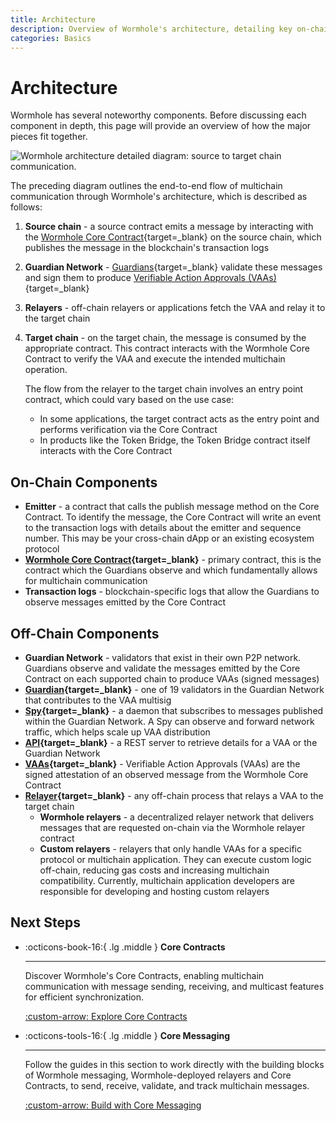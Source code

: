 ```yaml
---
title: Architecture
description: Overview of Wormhole's architecture, detailing key on-chain and off-chain components like the Core Contract, Guardian Network, and relayers.
categories: Basics
---
```


# Architecture

Wormhole has several noteworthy components. Before discussing each component in depth, this page will provide an overview of how the major pieces fit together.

![Wormhole architecture detailed diagram: source to target chain communication.](/docs/images/protocol/architecture/architecture-1.webp)

The preceding diagram outlines the end-to-end flow of multichain communication through Wormhole's architecture, which is described as follows:

1. **Source chain** - a source contract emits a message by interacting with the [Wormhole Core Contract](/docs/protocol/infrastructure/core-contracts/){target=\_blank} on the source chain, which publishes the message in the blockchain's transaction logs
2. **Guardian Network** - [Guardians](/docs/protocol/infrastructure/guardians/){target=\_blank} validate these messages and sign them to produce [Verifiable Action Approvals (VAAs)](/docs/protocol/infrastructure/vaas/){target=\_blank}
3. **Relayers** - off-chain relayers or applications fetch the VAA and relay it to the target chain
4. **Target chain** - on the target chain, the message is consumed by the appropriate contract. This contract interacts with the Wormhole Core Contract to verify the VAA and execute the intended multichain operation. 

    The flow from the relayer to the target chain involves an entry point contract, which could vary based on the use case:

    - In some applications, the target contract acts as the entry point and performs verification via the Core Contract
    - In products like the Token Bridge, the Token Bridge contract itself interacts with the Core Contract

## On-Chain Components

- **Emitter** - a contract that calls the publish message method on the Core Contract. To identify the message, the Core Contract will write an event to the transaction logs with details about the emitter and sequence number. This may be your cross-chain dApp or an existing ecosystem protocol
- **[Wormhole Core Contract](/docs/protocol/infrastructure/core-contracts/){target=\_blank}** - primary contract, this is the contract which the Guardians observe and which fundamentally allows for multichain communication
- **Transaction logs** - blockchain-specific logs that allow the Guardians to observe messages emitted by the Core Contract

## Off-Chain Components

- **Guardian Network** - validators that exist in their own P2P network. Guardians observe and validate the messages emitted by the Core Contract on each supported chain to produce VAAs (signed messages)
- **[Guardian](/docs/protocol/infrastructure/guardians/){target=\_blank}** - one of 19 validators in the Guardian Network that contributes to the VAA multisig
- **[Spy](/docs/protocol/infrastructure/spy/){target=\_blank}** - a daemon that subscribes to messages published within the Guardian Network. A Spy can observe and forward network traffic, which helps scale up VAA distribution
- **[API](https://docs.wormholescan.io/){target=\_blank}** - a REST server to retrieve details for a VAA or the Guardian Network
- **[VAAs](/docs/protocol/infrastructure/vaas/){target=\_blank}** - Verifiable Action Approvals (VAAs) are the signed attestation of an observed message from the Wormhole Core Contract
- **[Relayer](/docs/protocol/infrastructure/relayer/){target=\_blank}** - any off-chain process that relays a VAA to the target chain
    - **Wormhole relayers** - a decentralized relayer network that delivers messages that are requested on-chain via the Wormhole relayer contract
    - **Custom relayers** - relayers that only handle VAAs for a specific protocol or multichain application. They can execute custom logic off-chain, reducing gas costs and increasing multichain compatibility. Currently, multichain application developers are responsible for developing and hosting custom relayers

## Next Steps

<div class="grid cards" markdown>

-   :octicons-book-16:{ .lg .middle } **Core Contracts**

    ---

    Discover Wormhole's Core Contracts, enabling multichain communication with message sending, receiving, and multicast features for efficient synchronization.

    [:custom-arrow: Explore Core Contracts](/docs/protocol/infrastructure/core-contracts/)

-   :octicons-tools-16:{ .lg .middle } **Core Messaging**

    ---

    Follow the guides in this section to work directly with the building blocks of Wormhole messaging, Wormhole-deployed relayers and Core Contracts, to send, receive, validate, and track multichain messages.

    [:custom-arrow: Build with Core Messaging](/docs/products/messaging/guides/wormhole-relayers/)

</div>
